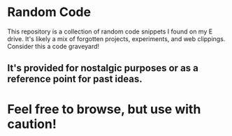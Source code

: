 # Random Code

This repository is a collection of random code snippets I found on my E drive. It's likely a mix of forgotten projects, experiments, and web clippings.  Consider this a code graveyard!

## It's provided for nostalgic purposes or as a reference point for past ideas.
# Feel free to browse, but use with caution!
